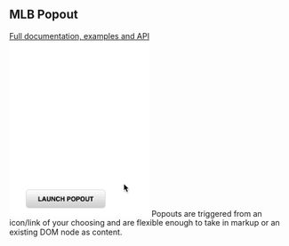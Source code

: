 MLB Popout
----------
[Full documentation, examples and API](http://cornally.github.io/popout/ "MLB Popout")<br>
<img src="/img/popout-demo.gif" alt="Popout in action" style="width: 50%; height: 50%;">
Popouts are triggered from an icon/link of your choosing and are flexible enough to take in markup or an existing DOM node as content.
